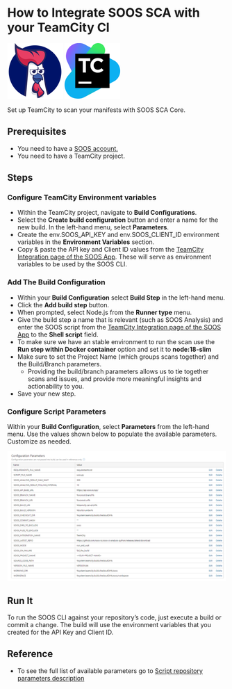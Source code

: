 # How to Integrate SOOS SCA with your TeamCity CI
<div>
<img src="../assets/img/SOOS-Icon.png" alt="SOOS" width="128" height="128">
<img src="../assets/img/teamcity.png" alt="teamcity" width="128" height="128">
</div>

Set up TeamCity to scan your manifests with SOOS SCA Core.

## Prerequisites
- You need to have a [SOOS account.](https://app.soos.io/register)
- You need to have a TeamCity project.

## Steps

### **Configure TeamCity Environment variables**
* Within the TeamCity project, navigate to **Build Configurations**.
* Select the **Create build configuration** button and enter a name for the new build.
In the left-hand menu, select **Parameters**.
* Create the env.SOOS_API_KEY and env.SOOS_CLIENT_ID environment variables in the **Environment Variables** section.
* Copy & paste the API key and Client ID values from the [TeamCity Integration page of the SOOS App](https://app.soos.io/integrate/sca?id=teamcity).  These will serve as environment variables to be used by the SOOS CLI.

### **Add The Build Configuration**
* Within your **Build Configuration** select **Build Step** in the left-hand menu.
* Click the **Add build step** button.
* When prompted, select Node.js from the **Runner type** menu.
* Give the build step a name that is relevant (such as SOOS Analysis) and enter the SOOS script from the [TeamCity Integration page of the SOOS App](https://app.soos.io/integrate/sca?id=teamcity) to the **Shell script** field.
* To make sure we have an stable environment to run the scan use the **Run step within Docker container** option and set it to **node:18-slim**
* Make sure to set the Project Name (which groups scans together) and the Build/Branch parameters.
    * Providing the build/branch parameters allows us to tie together scans and issues, and provide more meaningful insights and actionability to you.
* Save your new step.

### **Configure Script Parameters**
Within your **Build Configuration**, select **Parameters** from the left-hand menu. Use the values shown below to populate the available parameters.  Customize as needed.

<img src="../assets/img/teamcity-sca-parameters.png" alt="teamcity">

## Run It
To run the SOOS CLI against your repository’s code, just execute a build or commit a change. The build will use the environment variables that you created for the API Key and Client ID.

## Reference
* To see the full list of available parameters go to [Script repository parameters description](https://github.com/soos-io/soos-sca?tab=readme-ov-file#parameters)
